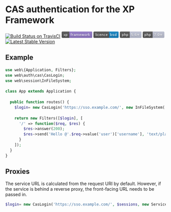 CAS authentication for the XP Framework
========================================================================

[![Build Status on TravisCI](https://secure.travis-ci.org/xp-forge/auth-cas.png)](http://travis-ci.org/xp-forge/auth-cas)
[![XP Framework Module](https://raw.githubusercontent.com/xp-framework/web/master/static/xp-framework-badge.png)](https://github.com/xp-framework/core)
[![BSD Licence](https://raw.githubusercontent.com/xp-framework/web/master/static/licence-bsd.png)](https://github.com/xp-framework/core/blob/master/LICENCE.md)
[![Required PHP 5.6+](https://raw.githubusercontent.com/xp-framework/web/master/static/php-5_6plus.png)](http://php.net/)
[![Supports PHP 7.0+](https://raw.githubusercontent.com/xp-framework/web/master/static/php-7_0plus.png)](http://php.net/)
[![Latest Stable Version](https://poser.pugx.org/xp-forge/auth-cas/version.png)](https://packagist.org/packages/xp-forge/auth-cas)

Example
-------

```php
use web\{Application, Filters};
use web\auth\cas\CasLogin;
use web\session\InFileSystem;

class App extends Application {

  public function routes() {
    $login= new CasLogin('https://sso.example.com/', new InFileSystem('/var/tmp/sessions'));

    return new Filters([$login], [
      '/' => function($req, $res) {
        $res->answer(200);
        $res->send('Hello @'.$req->value('user')['username'], 'text/plain');
      }
    ]);
  }
}
```

Proxies
-------

The service URL is calculated from the request URI by default. However, if the service is behind a reverse proxy, the front-facing URL needs to be passed in.

```php
$login= new CasLogin('https://sso.example.com/', $sessions, new ServiceURL('https://app.example.com/'));
```
